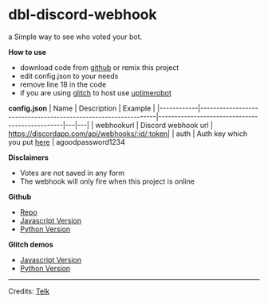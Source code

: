 dbl-discord-webhook
=================
a Simple way to see who voted your bot.

__How to use__
* download code from [github](https://github.com/telkenes/dbl-discord-webhook) or remix this project
* edit config.json to your needs
* remove line 18 in the code
* if you are using [glitch](https://glitch.com) to host use [uptimerobot](https://uptimerobot.com)

__config.json__
| Name       | Description                                                    | Example                                       |
|------------|----------------------------------------------------------------|------------------------------------------------|---|---|
| webhookurl | Discord webhook url                                            | https://discordapp.com/api/webhooks/:id/:token|
| auth       | Auth key which you put [here](https://i.imgur.com/I7Bd2Rd.png) | agoodpassword1234 

__Disclaimers__
* Votes are not saved in any form
* The webhook will only fire when this project is online

__Github__
* [Repo](https://github.com/telkenes/dbl-discord-webhook)
* [Javascript Version](https://github.com/telkenes/dbl-discord-webhook#javascript)
* [Python Version](https://github.com/telkenes/dbl-discord-webhook#python)

__Glitch demos__
* [Javascript Version](https://glitch.com/~dbl-discord-webhook-js)
* [Python Version](https://glitch.com/~dbl-discord-webhook-py)

-------------------
Credits: [Telk](https://github.com/telkenes)